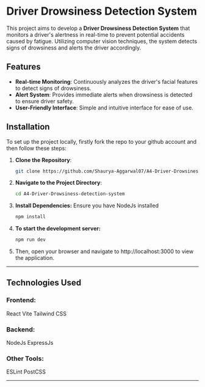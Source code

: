 # Driver Drowsiness Detection System

This project aims to develop a **Driver Drowsiness Detection System** that monitors a driver's alertness in real-time to prevent potential accidents caused by fatigue. Utilizing computer vision techniques, the system detects signs of drowsiness and alerts the driver accordingly.

## Features

- **Real-time Monitoring**: Continuously analyzes the driver's facial features to detect signs of drowsiness.
- **Alert System**: Provides immediate alerts when drowsiness is detected to ensure driver safety.
- **User-Friendly Interface**: Simple and intuitive interface for ease of use.

## Installation

To set up the project locally, firstly fork the repo to your github account and then follow these steps:

1. **Clone the Repository**:

   ```bash
   git clone https://github.com/Shaurya-Aggarwal07/A4-Driver-Drowsiness-detection-system.git

2. **Navigate to the Project Directory**:

      ```bash
      cd A4-Driver-Drowsiness-detection-system

3. **Install Dependencies:**
Ensure you have NodeJs installed

   ```bash
   npm install

4. **To start the development server:**
   ```bash
   npm run dev

5. Then, open your browser and navigate to http://localhost:3000 to view the application.

---

## Technologies Used
### Frontend:
React
Vite
Tailwind CSS

### Backend:
NodeJs
ExpressJs

### Other Tools:
ESLint
PostCSS

---

